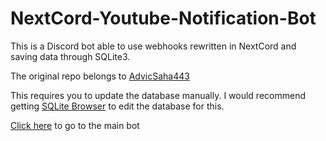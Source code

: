 # NextCord-Youtube-Notification-Bot

This is a Discord bot able to use webhooks rewritten in NextCord and saving data through SQLite3.

The original repo belongs to [AdvicSaha443](https://github.com/AdvicSaha443)

This requires you to update the database manually. I would recommend getting [SQLite Browser](https://sqlitebrowser.org/) to edit the database for this.

[Click here](https://github.com/Varien-1936/NextCord-Youtube-Notification-Bot/tree/main) to go to the main bot